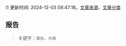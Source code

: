 :alarm_clock: 更新时间: 2024-12-03 08:47:18。[文章来源](/README.md)、[文章分类](/TAGS.md)

## 报告


> 关键字：`报告`、`月报`



